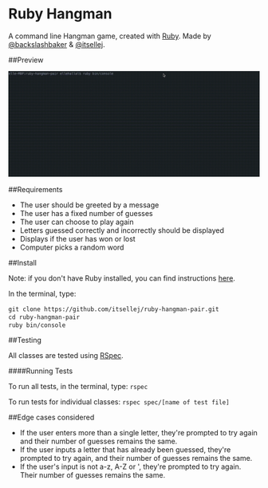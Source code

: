 # Ruby Hangman

A command line Hangman game, created with [Ruby](https://www.ruby-lang.org/en/). Made by [@backslashbaker](https://github.com/backslashbaker) & [@itsellej](https://github.com/itsellej).

##Preview

![Hangman preview](ruby-hangman-preview.gif)

##Requirements

- The user should be greeted by a message
- The user has a fixed number of guesses
- The user can choose to play again
- Letters guessed correctly and incorrectly should be displayed
- Displays if the user has won or lost
- Computer picks a random word

##Install

Note: if you don't have Ruby installed, you can find instructions [here](https://www.ruby-lang.org/en/documentation/installation/).

In the terminal, type:

```
git clone https://github.com/itsellej/ruby-hangman-pair.git
cd ruby-hangman-pair
ruby bin/console
```

##Testing

All classes are tested using [RSpec](http://rspec.info/).

####Running Tests

To run all tests, in the terminal, type:
`rspec`

To run tests for individual classes:
`rspec spec/[name of test file]`

##Edge cases considered

- If the user enters more than a single letter, they're prompted to try again and their number of guesses remains the same.
- If the user inputs a letter that has already been guessed, they're prompted to try again, and their number of guesses remains the same.
- If the user's input is not a-z, A-Z or ', they're prompted to try again. Their number of guesses remains the same.
